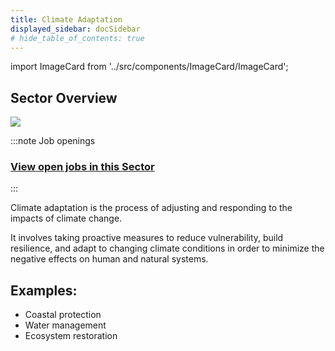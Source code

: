 ```yaml
---
title: Climate Adaptation
displayed_sidebar: docSidebar
# hide_table_of_contents: true
---
```

import ImageCard from '../src/components/ImageCard/ImageCard';

## Sector Overview

![](/../static/img/adaptation.jpg)

:::note Job openings
### [View open jobs in this Sector](https://climatebase.org/jobs?l=&q=&sectors=Climate+Adaptation&p=0&remote=false)

<!-- Then come back to learn more about each [Solution](#solutions-in-this-sector) -->

<!--This is the best strategy to accelerate your expertise as a top candidate-->
:::

Climate adaptation is the process of adjusting and responding to the impacts of climate change.

It involves taking proactive measures to reduce vulnerability, build resilience, and adapt to changing climate conditions in order to minimize the negative effects on human and natural systems.

## Examples:

* Coastal protection
* Water management
* Ecosystem restoration

<div style={{ display: 'flex', flexWrap: 'wrap'}}>

<ImageCard
  title="New York City - Climate Adaptation"
  description="See the progress made and lessons learned from New York City's multi-billion dollar effort"
  imageUrl="/img/climate-adaptation-new-york.jpg"
  linkUrl="../climate-adaptation-new-york-city"
/>
<ImageCard
  title="Sea Level Rise"
  description="Start working on solutions for communities to adapt quickly"
  imageUrl="/img/sea-level-rise.webp"
  linkUrl="../sea-level-rise"
/>

</div>

